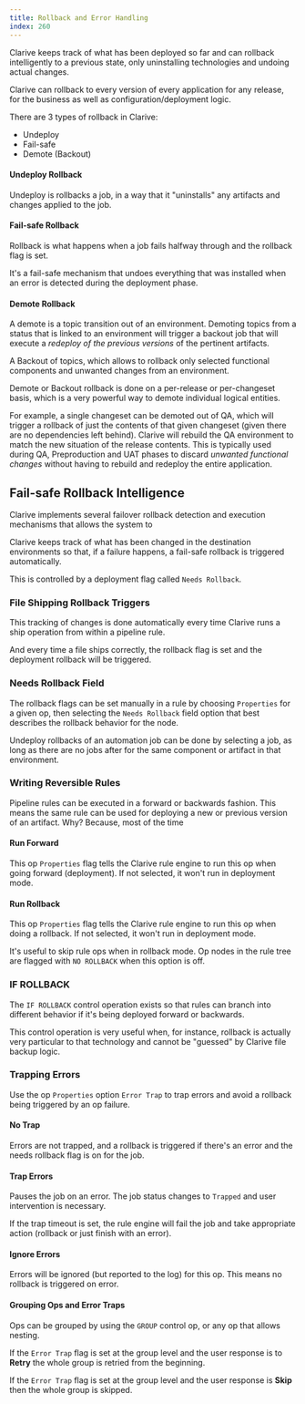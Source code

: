 ```yaml
---
title: Rollback and Error Handling
index: 260
---
```


Clarive keeps track of what has been deployed so far and can rollback
intelligently to a previous state, only uninstalling technologies and undoing
actual changes.

Clarive can rollback to every version of every application for any release,
for the business as well as configuration/deployment logic.

There are 3 types of rollback in Clarive:

- Undeploy
- Fail-safe
- Demote (Backout)

#### Undeploy Rollback

Undeploy is rollbacks a job, in a way that it "uninstalls" any artifacts
and changes applied to the job.

#### Fail-safe Rollback

Rollback is what happens when a job fails halfway through and
the rollback flag is set.

It's a fail-safe mechanism that undoes everything that
was installed when an error is detected during the deployment phase.

#### Demote Rollback

A demote is a topic transition out of an environment.
Demoting topics from a status that is linked to an environment
will trigger a backout job that will execute a *redeploy of the
previous versions* of the pertinent artifacts.

A Backout of topics, which allows to rollback only selected
functional components and unwanted changes from an environment.

Demote or Backout rollback is done on a per-release or per-changeset basis,
which is a very powerful way to demote individual logical entities.

For example, a single changeset can be demoted out of QA, which will
trigger a rollback of just the contents of that given changeset (given there
are no dependencies left behind). Clarive will rebuild the QA environment to
match the new situation of the release contents. This is typically used during
QA, Preproduction and UAT phases to discard *unwanted functional changes* without
having to rebuild and redeploy the entire application.

## Fail-safe Rollback Intelligence

Clarive implements several failover rollback detection and execution mechanisms
that allows the system to 

Clarive keeps track of what has been changed in
the destination environments so that, if a failure
happens, a fail-safe rollback is triggered automatically.

This is controlled by a deployment flag called `Needs Rollback`.

### File Shipping Rollback Triggers

This tracking of changes is done automatically every time
Clarive runs a ship operation from within a pipeline rule.

And every time a file ships correctly, the rollback flag is set
and the deployment rollback will be triggered.

### Needs Rollback Field

The rollback flags can be set manually in a rule by choosing `Properties` for a
given op, then selecting the `Needs Rollback` field option that best describes
the rollback behavior for the node.

Undeploy rollbacks of an automation job can be done by selecting a job, as long
as there are no jobs after for the same component or artifact in that
environment.

### Writing Reversible Rules

Pipeline rules can be executed in a forward or backwards fashion.
This means the same rule can be used for deploying a new or previous
version of an artifact. Why? Because, most of the time

#### Run Forward

This op `Properties` flag tells the Clarive rule engine to run this op
when going forward (deployment). If not selected, it won't run
in deployment mode.

#### Run Rollback

This op `Properties` flag tells the Clarive rule engine to run this op
when doing a rollback. If not selected, it won't run
in deployment mode.

It's useful to skip rule ops when in rollback mode.
Op nodes in the rule tree are flagged with `NO ROLLBACK`
when this option is off.

### IF ROLLBACK

The `IF ROLLBACK` control operation exists so that rules can
branch into different behavior if it's being deployed forward
or backwards.

This control operation is very useful when, for instance,
rollback is actually very particular to that technology and cannot be "guessed"
by Clarive file backup logic.

### Trapping Errors

Use the op `Properties` option `Error Trap` to trap
errors and avoid a rollback being triggered by an op
failure.

#### No Trap

Errors are not trapped, and a rollback is triggered
if there's an error and the needs rollback flag is on
for the job.

#### Trap Errors

Pauses the job on an error. The job status changes to `Trapped` and user
intervention is necessary.

If the trap timeout is set, the rule engine will fail the job and take
appropriate action (rollback or just finish with an error).

#### Ignore Errors

Errors will be ignored (but reported to the log) for this op.
This means no rollback is triggered on error.

#### Grouping Ops and Error Traps

Ops can be grouped by using the `GROUP` control op, or any
op that allows nesting.

If the `Error Trap` flag is set at
the group level and the user response is to **Retry** the
whole group is retried from the beginning.

If the `Error Trap` flag is set at
the group level and the user response is **Skip**
then the whole group is skipped.

